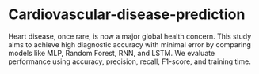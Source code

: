 # Cardiovascular-disease-prediction
Heart disease, once rare, is now a major global health concern. This study aims to achieve high diagnostic accuracy with minimal error by comparing models like MLP, Random Forest, RNN, and LSTM. We evaluate performance using accuracy, precision, recall, F1-score, and training time.
